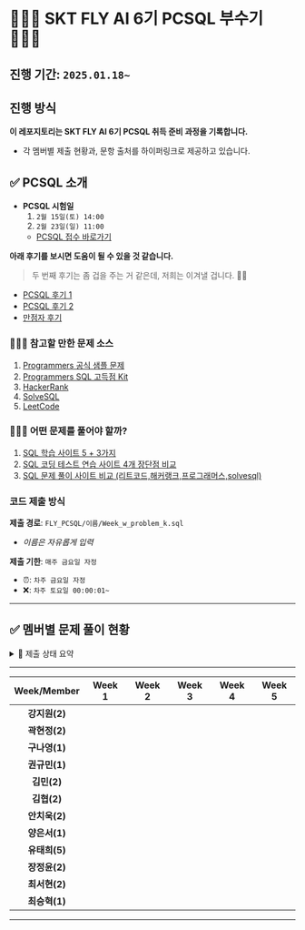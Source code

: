 # 👨🏻‍💻 SKT FLY AI 6기 PCSQL 부수기 🧑🏻‍💻
## 진행 기간: `2025.01.18~`

## 진행 방식
**이 레포지토리는 SKT FLY AI 6기 PCSQL 취득 준비 과정을 기록합니다.**
- 각 멤버별 제출 현황과, 문항 출처를 하이퍼링크로 제공하고 있습니다.

## ✅ PCSQL 소개
- **PCSQL 시험일**
    1. `2월 15일(토) 14:00`
    2. `2월 23일(일) 11:00`
    - [PCSQL 접수 바로가기](https://certi.programmers.co.kr/tryouts)

**아래 후기를 보시면 도움이 될 수 있을 것 같습니다.**
> 두 번째 후기는 좀 겁을 주는 거 같은데, 저희는 이겨낼 겁니다. ✊🏻
- [PCSQL 후기 1](https://velog.io/@ssook1222/SQLD-Nope.-PCSQL)
- [PCSQL 후기 2](https://velog.io/@jewan/PCSQL-%EC%A0%9C-1%ED%9A%8C-%EA%B2%B0%EA%B3%BC-%EB%B0%8F-%ED%9B%84%EA%B8%B0)
- [만점자 후기](https://mieyhgnaj.tistory.com/entry/PCSQL-%ED%9B%84%EA%B8%B0-Lv4-%EB%A7%8C%EC%A0%90)

### 💁🏻‍♂️ 참고할 만한 문제 소스
1. [Programmers 공식 샘플 문제](https://certi.programmers.co.kr/about/sample)
2. [Programmers SQL 고득점 Kit](https://school.programmers.co.kr/learn/challenges?tab=sql_practice_kit)
3. [HackerRank](https://www.hackerrank.com/domains/sql?ref=blog.selectfromuser.com)
4. [SolveSQL](https://solvesql.com/?ref=blog.selectfromuser.com)
5. [LeetCode](https://leetcode.com/studyplan/top-sql-50/)

### 💁🏻‍♂️ 어떤 문제를 풀어야 할까?
1. [SQL 학습 사이트 5 + 3가지](https://blog.selectfromuser.com/websites-to-learn-sql/)
2. [SQL 코딩 테스트 연습 사이트 4개 장단점 비교](https://brunch.co.kr/@datarian/215)
3. [SQL 문제 풀이 사이트 비교 (리트코드,해커랭크,프로그래머스,solvesql)](https://sowhatmylifeismine.tistory.com/225)

### 코드 제출 방식
**제출 경로**: `FLY_PCSQL/이름/Week_w_problem_k.sql`
   - *이름은 자유롭게 입력*
  
**제출 기한**: `매주 금요일 자정`
   - ⏰: `차주 금요일 자정`
   - ❌: `차주 토요일 00:00:01~`
---

## ✅ 멤버별 문제 풀이 현황
<details>
  <summary> 🌈 제출 상태 요약</summary>
  <div markdown="1">
  
  ---

- **제출 완료**: ✅
- **지각 제출**: ⏰
- **미제출**: ❌
  
  </div>
  </details>

---

| Week/Member | Week 1 | Week 2 | Week 3 | Week 4 | Week 5 |
|:-----------:|:------:|:------:|:------:|:------:|:------:|
| **강지원(2)**     |        |        |        |        |        |
| **곽현정(2)**     |        |        |        |        |        |
| **구나영(1)**     |        |        |        |        |        |
| **권규민(1)**     |        |        |        |        |        |
| **김민(2)**       |        |        |        |        |        |
| **김협(2)**       |        |        |        |        |        |
| **안치욱(2)**       |        |        |        |        |        |
| **양은서(1)**       |        |        |        |        |        |
| **유태희(5)**       |        |        |        |        |        |
| **장정윤(2)**     |        |        |        |        |        |
| **최서현(2)**     |        |        |        |        |        |
| **최승혁(1)**     |        |        |        |        |        |  



---


